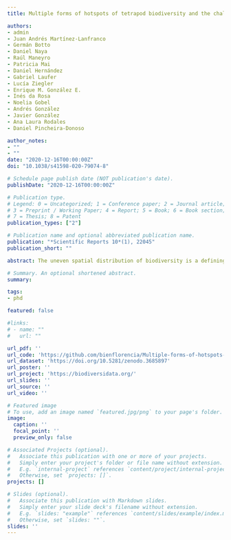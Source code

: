 ```yaml
---
title: Multiple forms of hotspots of tetrapod biodiversity and the challenges of open-access data scarcity

authors:
- admin
- Juan Andrés Martínez-Lanfranco
- Germán Botto
- Daniel Naya
- Raúl Maneyro
- Patricia Mai
- Daniel Hernández
- Gabriel Laufer
- Lucía Ziegler
- Enrique M. González E.
- Inés da Rosa
- Noelia Gobel
- Andrés González
- Javier González
- Ana Laura Rodales
- Daniel Pincheira-Donoso

author_notes:
- ""
- ""
date: "2020-12-16T00:00:00Z"
doi: "10.1038/s41598-020-79074-8"

# Schedule page publish date (NOT publication's date).
publishDate: "2020-12-16T00:00:00Z"

# Publication type.
# Legend: 0 = Uncategorized; 1 = Conference paper; 2 = Journal article;
# 3 = Preprint / Working Paper; 4 = Report; 5 = Book; 6 = Book section;
# 7 = Thesis; 8 = Patent
publication_types: ["2"]

# Publication name and optional abbreviated publication name.
publication: "*Scientific Reports 10*(1), 22045"
publication_short: ""

abstract: The uneven spatial distribution of biodiversity is a defining feature of nature. In fact, the implementation of conservation actions both locally and globally has progressively been guided by the identification of biodiversity ‘hotspots’ (areas with exceptional biodiversity). However, different regions of the world differ drastically in the availability of fine-scale data on the diversity and distribution of species, thus limiting the potential to assess their local environmental priorities. Within South America—a megadiverse continent—Uruguay represents a peculiar area where multiple tropical and non-tropical eco-regions converge, creating highly heterogeneous ecosystems, but where the systematic quantification of biodiversity remains largely anecdotal. To investigate the constraints posed by the limited access to biodiversity data, we employ the most comprehensive database for tetrapod vertebrates in Uruguay (spanning 664 species) assembled to date, to identify hotspots of species-richness, endemism and threatened species for the first time. Our results reveal negligible spatial congruence among biodiversity hotspots, and that tetrapod sampling has historically concentrated in only a few areas. Collectively, our study provides a detailed account of the areas where urgent biodiversity monitoring efforts are needed to develop more accurate knowledge on biodiversity patterns, offering government and environmental bodies a critical scientific resource for future planning.

# Summary. An optional shortened abstract.
summary:

tags:
- phd

featured: false

#links:
# - name: ""
#   url: ""

url_pdf: ''
url_code: 'https://github.com/bienflorencia/Multiple-forms-of-hotspots-of-tetrapod-biodiversity'
url_dataset: 'https://doi.org/10.5281/zenodo.3685897'
url_poster: ''
url_project: 'https://biodiversidata.org/'
url_slides: ''
url_source: ''
url_video: ''

# Featured image
# To use, add an image named `featured.jpg/png` to your page's folder.
image:
  caption: ''
  focal_point: ''
  preview_only: false

# Associated Projects (optional).
#   Associate this publication with one or more of your projects.
#   Simply enter your project's folder or file name without extension.
#   E.g. `internal-project` references `content/project/internal-project/index.md`.
#   Otherwise, set `projects: []`.
projects: []

# Slides (optional).
#   Associate this publication with Markdown slides.
#   Simply enter your slide deck's filename without extension.
#   E.g. `slides: "example"` references `content/slides/example/index.md`.
#   Otherwise, set `slides: ""`.
slides: ''
---
```

